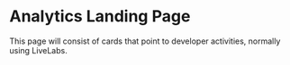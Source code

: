 # Analytics Landing Page

This page will consist of cards that point to developer activities, normally using LiveLabs.
